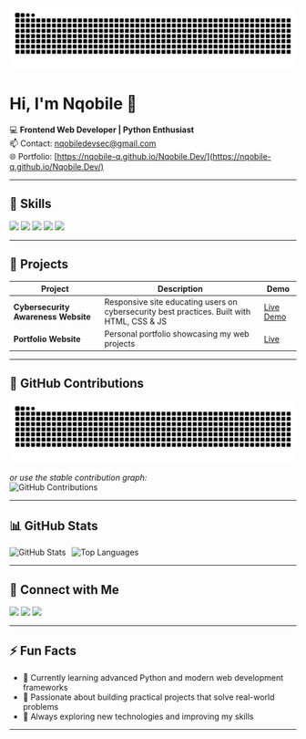 ![GitHub Snake dark](https://github.com/Nqobile-Q/Nqobile-Q/blob/output/github-snake-dark.svg?palette=github-dark&speed=50&color_snake=#00ffff&color_dots=#001f3f,#0074D9,#7FDBFF#gh-dark-mode-only)

# Hi, I'm Nqobile 👋
💻 **Frontend Web Developer | Python Enthusiast**  
📫 Contact: [nqobiledevsec@gmail.com](mailto:nqobiledevsec@gmail.com)  
🌐 Portfolio: [https://nqobile-q.github.io/Nqobile.Dev/](https://nqobile-q.github.io/Nqobile.Dev/)  

---

## 🎨 Skills
<div>
  <img src="https://img.shields.io/badge/HTML5-FAC8D8?style=for-the-badge&logo=html5&logoColor=white" />
  <img src="https://img.shields.io/badge/CSS3-FAC8D8?style=for-the-badge&logo=css3&logoColor=white" />
  <img src="https://img.shields.io/badge/Python-FAC8D8?style=for-the-badge&logo=python&logoColor=black" />
  <img src="https://img.shields.io/badge/Bootstrap-FAC8D8?style=for-the-badge&logo=bootstrap&logoColor=white" />
  <img src="https://img.shields.io/badge/JavaScript-FAC8D8?style=for-the-badge&logo=javascript&logoColor=white" />
</div>

---

## 📂 Projects
| Project | Description | Demo |
|---------|-------------|------|
| **Cybersecurity Awareness Website** | Responsive site educating users on cybersecurity best practices. Built with HTML, CSS & JS | [Live Demo](https://yourdemo.com) |
| **Portfolio Website** | Personal portfolio showcasing my web projects | [Live](https://nqobilenkosi.github.io/portfolio/) |

---

## 🐍 GitHub Contributions
![GitHub Snake](https://github.com/Nqobile-Q/Nqobile-Q/blob/output/github-snake-dark.svg)

*or use the stable contribution graph:*  
![GitHub Contributions](https://github-readme-stats.vercel.app/api?username=Nqobile-Q&show_icons=true&theme=dark&hide_border=true&include_all_commits=true)

---

## 📊 GitHub Stats
<div style="display: flex; gap: 10px; flex-wrap: wrap;">
  <img src="https://github-readme-stats.vercel.app/api?username=Nqobile-Q&show_icons=true&theme=dark&hide_border=true" alt="GitHub Stats" />
  <img src="https://github-readme-stats.vercel.app/api/top-langs/?username=Nqobile-Q&layout=compact&theme=dark&hide_border=true" alt="Top Languages" />
</div>

---

## 💬 Connect with Me
<div>
  <a href="mailto:nqobiledevsec@gmail.com"><img src="https://img.shields.io/badge/Email-nqobiledevsec@gmail.com-FAC8D8?style=for-the-badge&logo=gmail&logoColor=white" /></a>
  <a href="https://www.linkedin.com/in/nqobile-q/"><img src="https://img.shields.io/badge/LinkedIn-Nqobile-Q-FAC8D8?style=for-the-badge&logo=linkedin&logoColor=white" /></a>
  <a href="https://github.com/Nqobile-Q"><img src="https://img.shields.io/badge/GitHub-Nqobile-Q-FAC8D8?style=for-the-badge&logo=github&logoColor=white" /></a>
</div>

---

## ⚡ Fun Facts
- 🌱 Currently learning advanced Python and modern web development frameworks  
- 🎯 Passionate about building practical projects that solve real-world problems  
- 🚀 Always exploring new technologies and improving my skills  

---

